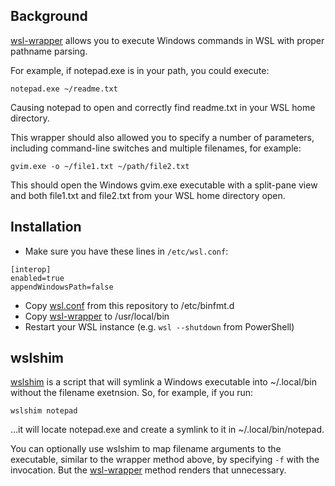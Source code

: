 ## Background
[wsl-wrapper](wsl-wrapper) allows you to execute Windows commands in WSL with proper pathname parsing.

For example, if notepad.exe is in your path, you could execute:
```
notepad.exe ~/readme.txt
```
Causing notepad to open and correctly find readme.txt in your WSL home directory.

This wrapper should also allowed you to specify a number of parameters, including command-line switches and multiple filenames, for example:
```
gvim.exe -o ~/file1.txt ~/path/file2.txt
```
This should open the Windows gvim.exe executable with a split-pane view and both file1.txt and file2.txt from your WSL home directory open.
## Installation
* Make sure you have these lines in `/etc/wsl.conf`:
```
[interop]
enabled=true
appendWindowsPath=false
```
* Copy [wsl.conf](wsl.conf) from this repository to /etc/binfmt.d
* Copy [wsl-wrapper](wsl-wrapper) to /usr/local/bin
* Restart your WSL instance (e.g. `wsl --shutdown` from PowerShell)
## wslshim 
[wslshim](wslshim) is a script that will symlink a Windows executable into ~/.local/bin without the filename exetnsion. So, for example, if you run:
```
wslshim notepad
```
...it will locate notepad.exe and create a symlink to it in ~/.local/bin/notepad.

You can optionally use wslshim to map filename arguments to the executable, similar to the wrapper method above, by specifying `-f` with the invocation. But the [wsl-wrapper](wsl-wrapper) method renders that unnecessary.
